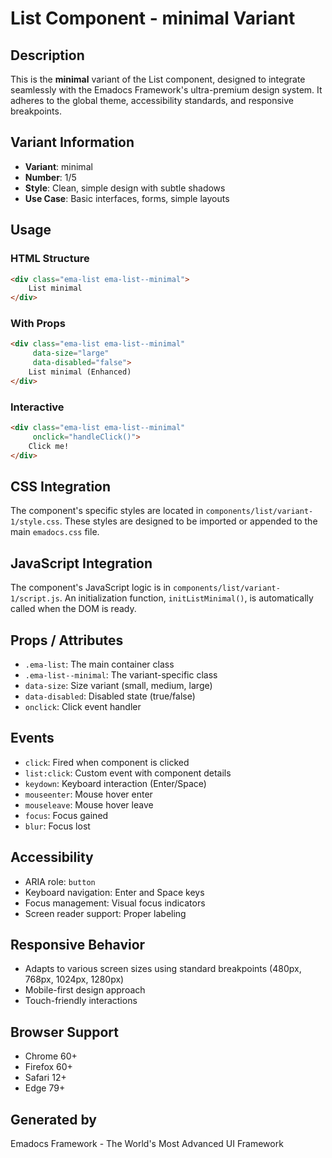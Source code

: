 # List Component - minimal Variant

## Description
This is the **minimal** variant of the List component, designed to integrate seamlessly with the Emadocs Framework's ultra-premium design system. It adheres to the global theme, accessibility standards, and responsive breakpoints.

## Variant Information
- **Variant**: minimal
- **Number**: 1/5
- **Style**: Clean, simple design with subtle shadows
- **Use Case**: Basic interfaces, forms, simple layouts

## Usage

### HTML Structure
```html
<div class="ema-list ema-list--minimal">
    List minimal
</div>
```

### With Props
```html
<div class="ema-list ema-list--minimal" 
     data-size="large" 
     data-disabled="false">
    List minimal (Enhanced)
</div>
```

### Interactive
```html
<div class="ema-list ema-list--minimal" 
     onclick="handleClick()">
    Click me!
</div>
```

## CSS Integration
The component's specific styles are located in `components/list/variant-1/style.css`. These styles are designed to be imported or appended to the main `emadocs.css` file.

## JavaScript Integration
The component's JavaScript logic is in `components/list/variant-1/script.js`. An initialization function, `initListMinimal()`, is automatically called when the DOM is ready.

## Props / Attributes
- `.ema-list`: The main container class
- `.ema-list--minimal`: The variant-specific class
- `data-size`: Size variant (small, medium, large)
- `data-disabled`: Disabled state (true/false)
- `onclick`: Click event handler

## Events
- `click`: Fired when component is clicked
- `list:click`: Custom event with component details
- `keydown`: Keyboard interaction (Enter/Space)
- `mouseenter`: Mouse hover enter
- `mouseleave`: Mouse hover leave
- `focus`: Focus gained
- `blur`: Focus lost

## Accessibility
- ARIA role: `button`
- Keyboard navigation: Enter and Space keys
- Focus management: Visual focus indicators
- Screen reader support: Proper labeling

## Responsive Behavior
- Adapts to various screen sizes using standard breakpoints (480px, 768px, 1024px, 1280px)
- Mobile-first design approach
- Touch-friendly interactions

## Browser Support
- Chrome 60+
- Firefox 60+
- Safari 12+
- Edge 79+

## Generated by
Emadocs Framework - The World's Most Advanced UI Framework
